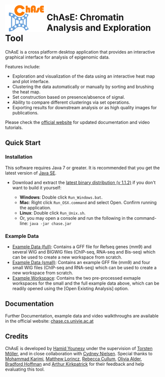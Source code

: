 <img align="left" src="doc/ChaseLogo.jpg" alt="ChAsE logo" height="90"> </img>

# ChAsE: Chromatin Analysis and Exploration Tool

ChAsE is a cross platform desktop application that provides an interactive graphical interface for analysis of epigenomic data. 

Features include:

* Exploration and visualization of the data using an interactive heat map and plot interface.
* Clustering the data automatically or manually by sorting and brushing the heat map.
* Set construction based on presence/absence of signal.
* Ability to compare different clusterings via set operations.
* Exporting results for downstream analysis or as high quality images for publications.

Please check the [official website](http://chase.cs.univie.ac.at) for updated documentation and video tutorials.

## Quick Start

### Installation
This software requires Java 7 or greater. It is recommended that you get the latest version of [Java SE](http://www.oracle.com/technetwork/java/javase/downloads/jdk8-downloads-2133151.html).

* Download and extract the [latest binary distribution (v 1.1.2)](https://github.com/hyounesy/ChAsE/raw/master/dist/ChAsE_1.1.2.zip) if you don't want to build it yourself:

  * **Windows**: Double click ```Run_Windows.bat```.
  * **Mac**: Right click ```Run_OSX.command``` and select Open. Confirm running the application.
  * **Linux**: Double click ```Run_Unix.sh```.
  * Or, you may open a console and run the following in the command-line: ``` java -jar chase.jar ```

### Example Data
 * [Example Data (full)](http://bigwigs.brc.ubc.ca/bigwig/chase/): Contains a GFF file for Refseq genes (mm9) and several WIG and BIGWIG files (ChIP-seq, RNA-seq and Bis-seq) which can be used to create a new workspace from scratch.
 * [Example Data (small)](https://github.com/hyounesy/ChAsE/raw/master/dist/ExampleData.zip): Contains an example GFF file (mm9) and four small WIG files (ChIP-seq and RNA-seq) which can be used to create a new workspace from scratch.
 * [Example Workspace](https://github.com/hyounesy/ChAsE/raw/master/dist/ExampleWorkspace.zip): Contains the two pre-processed exmaple workspaces for the small and the full example data above, which can be readily opened using the [Open Existing Analysis] option.

## Documentation
Further Documentation, example data and video walkthroughs are available in the official website: [chase.cs.univie.ac.at](http://chase.cs.univie.ac.at/)

## Credits
ChAsE is developed by [Hamid Younesy](https://www.researchgate.net/profile/Hamid_Younesy) under the supervision of [Torsten Möller](https://cs.univie.ac.at/vda-team/infpers/Torsten_M%C3%B6ller/), and in close collaboration with [Cydney Nielsen](http://www.cydney.org/). Special thanks to [Mohammad Karimi](http://brc.ubc.ca/research/computational-biology-and-bioinformatics/), [Matthew Lorincz](http://medgen.med.ubc.ca/person/matthew-lorincz/), [Rebecca Cullum](http://www.terryfoxlab.ca/people-detail/rebecca-cullum/), [Olivia Alder](https://www.researchgate.net/profile/Olivia_Alder), [Bradford Hoffman](https://cfri.ca/our-research/researchers/results/Details/brad-hoffman) and [Arthur Kirkpatrick](http://www.cs.sfu.ca/~ted/) for their feedback and help evaluating this tool.
